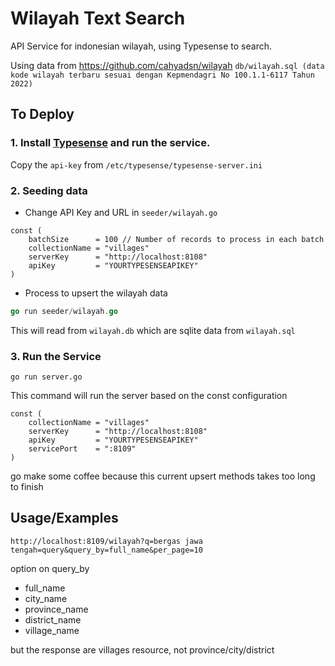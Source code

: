 
# Wilayah Text Search

API Service for indonesian wilayah, using Typesense to search.

Using data from https://github.com/cahyadsn/wilayah 
`db/wilayah.sql (data kode wilayah terbaru sesuai dengan Kepmendagri No 100.1.1-6117 Tahun 2022)`

## To Deploy
### 1. Install [Typesense](https://typesense.org/) and run the service. 

Copy the `api-key` from `/etc/typesense/typesense-server.ini`

### 2. Seeding data
- Change API Key and URL in `seeder/wilayah.go`
```
const (
	batchSize      = 100 // Number of records to process in each batch
	collectionName = "villages"
	serverKey      = "http://localhost:8108"
	apiKey         = "YOURTYPESENSEAPIKEY"
)
```
- Process to upsert the wilayah data
```go
go run seeder/wilayah.go
```
This will read from `wilayah.db` which are sqlite data from `wilayah.sql`

### 3. Run the Service
```
go run server.go
```
This command will run the server based on the const configuration
```
const (
	collectionName = "villages"
	serverKey      = "http://localhost:8108"
	apiKey         = "YOURTYPESENSEAPIKEY"
	servicePort    = ":8109"
)
```
go make some coffee because this current upsert methods takes too long to finish

## Usage/Examples


`http://localhost:8109/wilayah?q=bergas jawa tengah=query&query_by=full_name&per_page=10`

option on query_by 
- full_name
- city_name
- province_name
- district_name
- village_name

but the response are villages resource, not province/city/district

